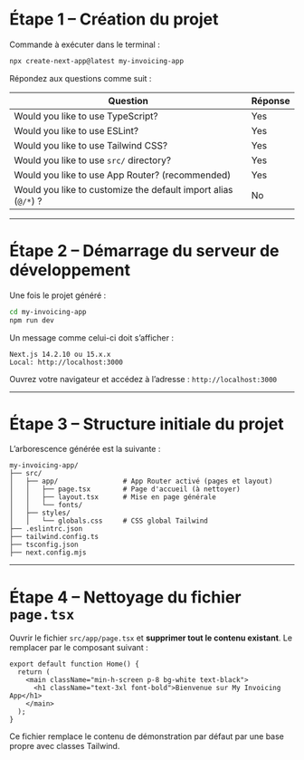 # <h1 id="etape-1-creation-du-projet">Étape 1 – Création du projet</h1>

Commande à exécuter dans le terminal :

```bash
npx create-next-app@latest my-invoicing-app
```

Répondez aux questions comme suit :

| Question                                                       | Réponse |
| -------------------------------------------------------------- | ------- |
| Would you like to use TypeScript?                              | Yes     |
| Would you like to use ESLint?                                  | Yes     |
| Would you like to use Tailwind CSS?                            | Yes     |
| Would you like to use `src/` directory?                        | Yes     |
| Would you like to use App Router? (recommended)                | Yes     |
| Would you like to customize the default import alias (`@/*`) ? | No      |

---

# <h1 id="etape-2-demarrage">Étape 2 – Démarrage du serveur de développement</h1>

Une fois le projet généré :

```bash
cd my-invoicing-app
npm run dev
```

Un message comme celui-ci doit s’afficher :

```
Next.js 14.2.10 ou 15.x.x
Local: http://localhost:3000
```

Ouvrez votre navigateur et accédez à l’adresse :
`http://localhost:3000`

---

# <h1 id="etape-3-arborescence">Étape 3 – Structure initiale du projet</h1>

L’arborescence générée est la suivante :

```
my-invoicing-app/
├── src/
│   ├── app/                # App Router activé (pages et layout)
│   │   ├── page.tsx        # Page d'accueil (à nettoyer)
│   │   ├── layout.tsx      # Mise en page générale
│   │   └── fonts/
│   ├── styles/
│   │   └── globals.css     # CSS global Tailwind
├── .eslintrc.json
├── tailwind.config.ts
├── tsconfig.json
├── next.config.mjs
```

---

# <h1 id="etape-4-nettoyage-du-fichier-page">Étape 4 – Nettoyage du fichier `page.tsx`</h1>

Ouvrir le fichier `src/app/page.tsx` et **supprimer tout le contenu existant**.
Le remplacer par le composant suivant :

```tsx
export default function Home() {
  return (
    <main className="min-h-screen p-8 bg-white text-black">
      <h1 className="text-3xl font-bold">Bienvenue sur My Invoicing App</h1>
    </main>
  );
}
```

Ce fichier remplace le contenu de démonstration par défaut par une base propre avec classes Tailwind.



